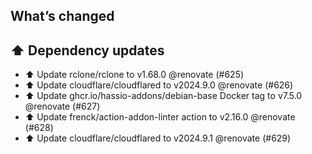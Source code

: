 ## What’s changed
## ⬆️ Dependency updates

- ⬆️ Update rclone/rclone to v1.68.0 @renovate (#625)
- ⬆️ Update cloudflare/cloudflared to v2024.9.0 @renovate (#626)
- ⬆️ Update ghcr.io/hassio-addons/debian-base Docker tag to v7.5.0 @renovate (#627)
- ⬆️ Update frenck/action-addon-linter action to v2.16.0 @renovate (#628)
- ⬆️ Update cloudflare/cloudflared to v2024.9.1 @renovate (#629)
